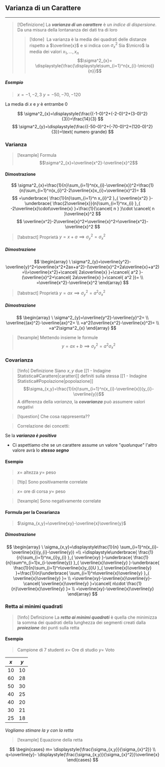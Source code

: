 ## Varianza di un Carattere
---
>[!Definizione]
>La ***varianza di un carattere*** è un *indice di dispersione*.
>Da una misura della lontananza dei dati tra di loro
>>[!done] ‎ 
>>La varianza è la media dei quadrati delle distanze rispetto a $‎\overline{x}$ e si indica con $\sigma^2_{x}$
>>Sia $\micro$ la media dei valori $x_{1},\dots,x_{n}$
>>$$\sigma^2_{x}= \displaystyle{\frac{\displaystyle\sum_{i=1}^n(x_{i}-\micro)}{n}}$$
>


##### Esempio
>$x=-1,-2,3$
>$y=-50,-70,-120$

La media di $x$ e $y$ è entrambe $0$

$$
\sigma^2_{x}=\displaystyle{\frac{(-1-0)^2+(-2-0)^2+(3-0)^2}{3}}=\frac{14}{3}
$$
$$
\sigma^2_{y}=\displaystyle{\frac{(-50-0)^2+(-70-0)^2+(120-0)^2}{3}}=\text{ numero grande}
$$

### Varianza
>[!example] Formula
> $$\sigma^2_{x}=\overline{x^2}-\overline{x}^2$$

#### Dimostrazione

$$
\sigma^2_{x}=\frac{1}{n}\sum_{i=1}^n(x_{i}-\overline{x})^2=\frac{1}{n}\sum_{i=1}^n(x_{i}^2-2\overline{x}x_{i}+\overline{x}^2)=
$$
$$
=\underbrace{ \frac{1}{n}\sum_{i=1}^n x_{i}^2 }_{ \overline{x^2} }-\underbrace{ \frac{2\overline{x}}{n}\sum_{i=1}^nx_{i} }_{ -2\overline{x}\cdot\overline{x} }+\frac{1}{\cancel{ n } }\cdot \cancel{ n }\overline{x}^2
$$
$$
\overline{x^2}-2\overline{x}^2+\overline{x}^2=\overline{x^2}-\overline{x}^2
$$

>[!abstract] Proprietà
>$y=x+a\implies \sigma^2_{y}=\sigma^2_{x}$

##### Dimostrazione
$$
\begin{array}
\ \sigma^2_{y}=\overline{y^2}-\overline{y}^2=\overline{x^2+2ax+a^2}-(\overline{x}^2+2a\overline{x}+a^2) =\\=\overline{x^2}+\cancel{ 2a\overline{x} }+\cancel{ a^2 }-(\overline{x}^2+\cancel{ 2a\overline{x} }+\cancel{ a^2 })= \\
=\overline{x^2}-\overline{x}^2
\end{array}
$$
>[!abstract] Proprietà
>$y=ax\implies \sigma^2_{y}=a^2\sigma^2_{x}$

##### Dimostrazione
$$
\begin{array}
\ \sigma^2_{y}=\overline{y^2}-\overline{y}^2= \\
\overline{(ax)^2}-\overline{ax}^2= \\
=a^2(\overline{x^2}-\overline{x}^2)= \\
=a^2\sigma^2_{x}
\end{array}
$$

>[!example] Mettendo insieme le formule
>$$y=ax+b\implies \sigma^2_{y}=a^2\sigma^2_{x}$$


### Covarianza
>[!info] Definizione
>Siano $x,y$ due [[1 - Indagine Statistica#Carattere|caratteri]] definiti sulla stessa [[1 - Indagine Statistica#Popolazione|popolazione]]
>$$\sigma_{x,y}=\frac{1}{n}\sum_{i=1}^n(x_{i}-\overline{x})(y_{i}-\overline{y})$$
>A differenza della *varianza*, la ***covarianza*** può assumere valori negativi


>[!question] Che cosa rappresenta??

>Correlazione dei concetti:

Se la ***varianza è positiva***
- Ci aspettiamo che se un carattere assume un valore "*qualunque*" l'altro valore avrà lo ***stesso segno***

#### Esempio
>$x =$ altezza
>$y=$ peso

>[!tip] Sono positivamente correlate
>

>$x=$ ore di corsa
>$y=$ peso

>[!example] Sono negativamente correlate

#### Formula per la Covarianza
>$\sigma_{x,y}=\overline{xy}-\overline{x}\overline{y}$

##### Dimostrazione
$$
\begin{array}
\ \sigma_{x,y}=\displaystyle\frac{1}{n} \sum_{i=1}^n(x_{i}-\overline{x})(y_{i}-\overline{y}) =\\
=\displaystyle\underbrace{ \frac{1}{n}\sum_{i=1}^nx_{i}y_{i} }_{ \overline{xy} }-\underbrace{ \frac{1}{n}\sum^n_{i=1}x_{i-\overline{y}} }_{ \overline{x}\overline{y} }-\underbrace{ \frac{1}{n}\sum_{i=1}^n\overline{x}y_{i}U }_{ \overline{x}\overline{y} }+\frac{1}{n}\underbrace{ \sum_{i=1}^n\overline{x}\overline{y} }_{ \overline{x}\overline{y} }= \\
=\overline{xy}-\overline{x}\overline{y}-\cancel{ \overline{x}\overline{y} }+\cancel{ n\cdot \frac{1}{n}\overline{x}\overline{y} }= \\
=\overline{xy}-\overline{x}\overline{y}
\end{array}
$$

### Retta ai minimi quadrati
>[!info] Definizione
>La ***retta ai minimi quadrati*** è quella che minimizza la somma dei quadrati della lunghezza dei segmenti creati dalla ***proiezione*** dei punti sulla retta

#### Esempio
>Campione di $7$ studenti
>$x=$ Ore di studio
>$y=$ Voto

| $x$ | $y$ |
| --- | --- |
| 10  | 10  |
| 60  | 28  |
| 50  | 30  |
| 40  | 25  |
| 40  | 20  |
| 30  | 21  |
| 25  | 18  |
_Vogliamo stimare la $y$ con la retta_

>[!example] Equazione della retta

$$
\begin{cases}
m= \displaystyle{\frac{\sigma_{x,y}}{\sigma_{x}^2}} \\
q=\overline{y}- \displaystyle{\frac{\sigma_{x,y}}{\sigma_{x}^2}}\overline{x}
\end{cases}
$$
